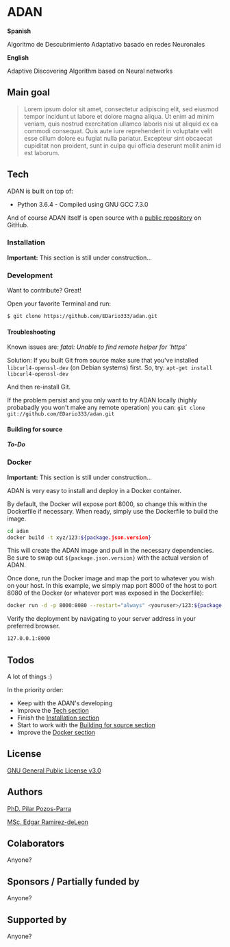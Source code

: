 # ADAN

**Spanish**

Algoritmo de Descubrimiento Adaptativo basado en redes Neuronales

**English**

Adaptive Discovering Algorithm based on Neural networks

## Main goal

> Lorem ipsum dolor sit amet, consectetur adipiscing elit, sed eiusmod tempor incidunt ut labore et dolore magna aliqua. Ut enim ad minim veniam, quis nostrud exercitation ullamco laboris nisi ut aliquid ex ea commodi consequat. Quis aute iure reprehenderit in voluptate velit esse cillum dolore eu fugiat nulla pariatur. Excepteur sint obcaecat cupiditat non proident, sunt in culpa qui officia deserunt mollit anim id est laborum.

## Tech

ADAN is built on top of:

* Python 3.6.4 - Compiled using GNU GCC 7.3.0

And of course ADAN itself is open source with a [public repository] on GitHub.

### Installation

**Important:** This section is still under construction...

### Development

Want to contribute? Great!

Open your favorite Terminal and run:

```sh
$ git clone https://github.com/EDario333/adan.git
```
#### Troubleshooting
Known issues are:
_fatal: Unable to find remote helper for 'https'_

Solution: 
If you built Git from source make sure that you've installed `libcurl4-openssl-dev` (on Debian systems) first. So, try:
`apt-get install libcurl4-openssl-dev`

And then re-install Git.

If the problem persist and you only want to try ADAN locally (highly probabadly you won't make any remote operation) you can:
`git clone git://github.com/EDario333/adan.git`

#### Building for source
_**To-Do**_

### Docker
**Important:** This section is still under construction...

ADAN is very easy to install and deploy in a Docker container.

By default, the Docker will expose port 8000, so change this within the Dockerfile if necessary. When ready, simply use the Dockerfile to build the image.

```sh
cd adan
docker build -t xyz/123:${package.json.version}
```
This will create the ADAN image and pull in the necessary dependencies. Be sure to swap out `${package.json.version}` with the actual version of ADAN.

Once done, run the Docker image and map the port to whatever you wish on your host. In this example, we simply map port 8000 of the host to port 8080 of the Docker (or whatever port was exposed in the Dockerfile):

```sh
docker run -d -p 8000:8080 --restart="always" <youruser>/123:${package.json.version}
```

Verify the deployment by navigating to your server address in your preferred browser.

```sh
127.0.0.1:8000
```
## Todos

A lot of things :)

In the priority order:
 - Keep with the ADAN's developing
 - Improve the [Tech section](#tech)
 - Finish the [Installation section](#installation)
 - Start to work with the [Building for source section](#building-for-source)
 - Improve the [Docker section](#docker)

License
----
[GNU General Public License v3.0]

## Authors
[PhD. Pilar Pozos-Parra](http://dblp.org/pers/p/Parra:Maria_del_Pilar_Pozos)

[MSc. Edgar Ramirez-deLeon](https://github.com/edario333)

## Colaborators
Anyone?

## Sponsors / Partially funded by
Anyone?

## Supported by
Anyone?

[//]: # (These are reference links used in the body of this note and get stripped out when the markdown processor does its job. There is no need to format nicely because it shouldn't be seen. Thanks SO - http://stackoverflow.com/questions/4823468/store-comments-in-markdown-syntax)

[GNU General Public License v3.0]: https://www.gnu.org/licenses/gpl-3.0.en.html
[public repository]: https://github.com/EDario333/adan
